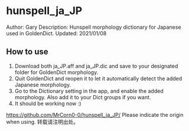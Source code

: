 # hunspell_ja_JP
Author: Gary
Description: Hunspell morphology dictionary for Japanese used in GoldenDict.
Updated: 2021/01/08

## How to use
1. Download both ja_JP.aff and ja_JP.dic and save to your designated folder for GoldenDict morphology.
2. Quit GoldenDict and reopen it to let it automatically detect the added Japanese morphology.
3. Go to the Dictionary setting in the app, and enable the added morphology. Also add it to your Dict groups if you want.
4. It should be working now :)


https://github.com/MrCorn0-0/hunspell_ja_JP/
Please indicate the origin when using.
转载请注明出处。
